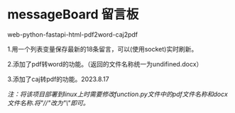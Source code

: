 # messageBoard 留言板
web-python-fastapi-html-pdf2word-caj2pdf

1.用一个列表变量保存最新的18条留言，可以(使用socket)实时刷新。

2.添加了pdf转word的功能。（返回的文件名称统一为undifined.docx）

3.添加了caj转pdf的功能。2023.8.17

<i>
注：将该项目部署到linux上时需要修改function.py文件中的pdf文件名称和docx文件名称.将"//"改为"\"即可。
<i>
